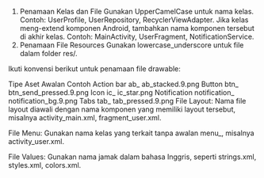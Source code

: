 1. Penamaan Kelas dan File
Gunakan UpperCamelCase untuk nama kelas. Contoh: UserProfile, UserRepository, RecyclerViewAdapter.
Jika kelas meng-extend komponen Android, tambahkan nama komponen tersebut di akhir kelas. Contoh: MainActivity, UserFragment, NotificationService.
2. Penamaan File Resources
Gunakan lowercase_underscore untuk file dalam folder res/.

Ikuti konvensi berikut untuk penamaan file drawable:

Tipe Aset	Awalan	Contoh
Action bar	ab_	ab_stacked.9.png
Button	btn_	btn_send_pressed.9.png
Icon	ic_	ic_star.png
Notification	notification_	notification_bg.9.png
Tabs	tab_	tab_pressed.9.png
File Layout: Nama file layout diawali dengan nama komponen yang memiliki layout tersebut, misalnya activity_main.xml, fragment_user.xml.

File Menu: Gunakan nama kelas yang terkait tanpa awalan menu_, misalnya activity_user.xml.

File Values: Gunakan nama jamak dalam bahasa Inggris, seperti strings.xml, styles.xml, colors.xml.
